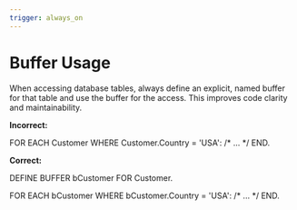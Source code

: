 ```yaml
---
trigger: always_on
---
```


# Buffer Usage

When accessing database tables, always define an explicit, named buffer for that table and use the buffer for the access. This improves code clarity and maintainability.

**Incorrect:**

FOR EACH Customer WHERE Customer.Country = 'USA':
    /* ... */
END.

**Correct:**

DEFINE BUFFER bCustomer FOR Customer.

FOR EACH bCustomer WHERE bCustomer.Country = 'USA':
    /* ... */
END.
